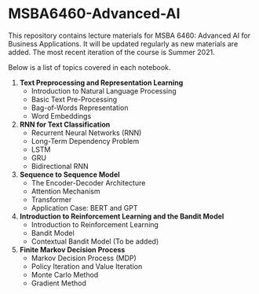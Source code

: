 # MSBA6460-Advanced-AI

This repository contains lecture materials for MSBA 6460: Advanced AI for Business Applications. It will be updated regularly as new materials are added. The most recent iteration of the course is Summer 2021.

Below is a list of topics covered in each notebook.

1. **Text Preprocessing and Representation Learning**
   - Introduction to Natural Language Processing
   - Basic Text Pre-Processing
   - Bag-of-Words Representation
   - Word Embeddings
2. **RNN for Text Classification**
   - Recurrent Neural Networks (RNN)
   - Long-Term Dependency Problem
   - LSTM
   - GRU
   - Bidirectional RNN
3. **Sequence to Sequence Model**
   - The Encoder-Decoder Architecture
   - Attention Mechanism
   - Transformer
   - Application Case: BERT and GPT
4. **Introduction to Reinforcement Learning and the Bandit Model**
   - Introduction to Reinforcement Learning
   - Bandit Model
   - Contextual Bandit Model (To be added)
5. **Finite Markov Decision Process**
   - Markov Decision Process (MDP)
   - Policy Iteration and Value Iteration
   - Monte Carlo Method
   - Gradient Method